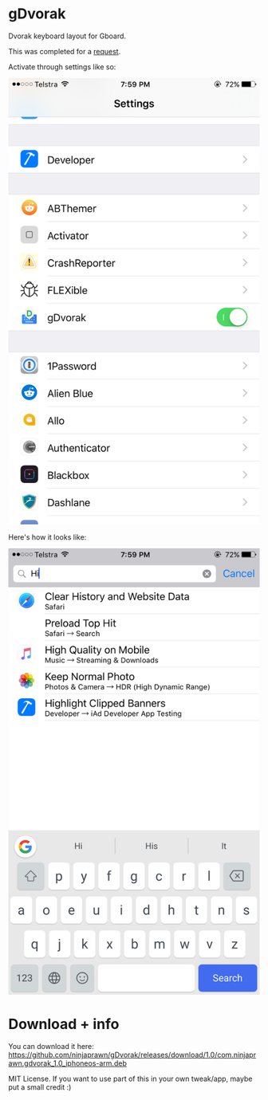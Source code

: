 # gDvorak
Dvorak keyboard layout for Gboard.

This was completed for a [request](https://www.reddit.com/r/TweakBounty/comments/53zu4v/50_dvorak_layout_for_gboard/).

Activate through settings like so:

![settings](images/1.jpg)

Here's how it looks like:

![preview](images/2.jpg)

# Download + info
You can download it here: https://github.com/ninjaprawn/gDvorak/releases/download/1.0/com.ninjaprawn.gdvorak_1.0_iphoneos-arm.deb

MIT License. If you want to use part of this in your own tweak/app, maybe put a small credit :)
